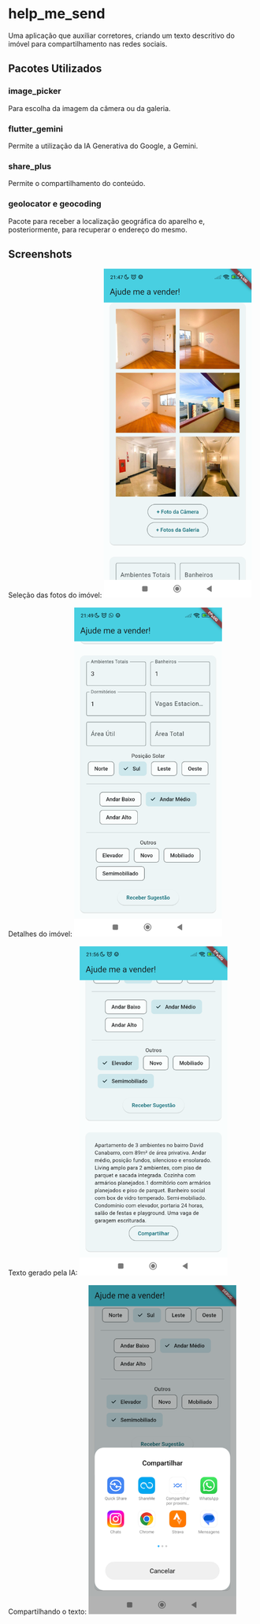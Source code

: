 # help_me_send

Uma aplicação que auxiliar corretores, criando um texto descritivo do imóvel para compartilhamento nas redes sociais. 

## Pacotes Utilizados

### image_picker
Para escolha da imagem da câmera ou da galeria.
### flutter_gemini
Permite a utilização da IA Generativa do Google, a Gemini.
### share_plus
Permite o compartilhamento do conteúdo.
### geolocator e geocoding
Pacote para receber a localização geográfica do aparelho e, posteriormente, para recuperar o endereço do mesmo.

## Screenshots
Seleção das fotos do imóvel:
<img src="https://github.com/ricardoogliari/help_me_send/blob/master/pictures.png" width="300">
<br>
<br>
Detalhes do imóvel:
<img src="https://github.com/ricardoogliari/help_me_send/blob/master/details.png" width="300">
<br>
<br>
Texto gerado pela IA:
<img src="https://github.com/ricardoogliari/help_me_send/blob/master/text_to_share.png" width="300">
<br>
<br>
Compartilhando o texto:
<img src="https://github.com/ricardoogliari/help_me_send/blob/master/sharing.png" width="300">